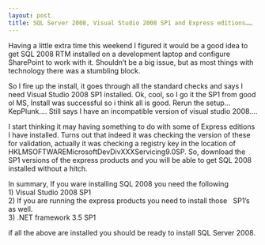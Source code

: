 ```yaml
---
layout: post
title: SQL Server 2008, Visual Studio 2008 SP1 and Express editions……
---
```



<p></p>  <p></p>  <p></p>  <p></p>  <p>Having a little extra time this weekend I figured it would be a good idea to get SQL 2008 RTM installed on a development laptop and configure SharePoint to work with it. Shouldn’t be a big issue, but as most things with technology there was a stumbling block.</p>  <p>So I fire up the install, it goes through all the standard checks and says I need Visual Studio 2008 SP1 installed. Ok, cool, so I go it the SP1 from good ol MS, Install was successful so i think all is good. Rerun the setup… KepPlunk…. Still says I have an incompatible version of visual studio 2008….</p>  <p>I start thinking it may having something to do with some of Express editions I have installed. Turns out that indeed it was checking the version of these for validation, actually it was checking a registry key in the location of HKLMSOFTWAREMicrosoftDevDivXXXServicing9.0SP. So, download the SP1 versions of the express products and you will be able to get SQL 2008 installed without a hitch.</p>  <p>In summary, If you ware installing SQL 2008 you need the following    <br />1) Visual Studio 2008 SP1     <br />2) If you are running the express products you need to install those&#160;&#160; SP1’s as well.     <br />3) .NET framework 3.5 SP1</p>  <p>if all the above are installed you should be ready to install SQL Server 2008.</p>
